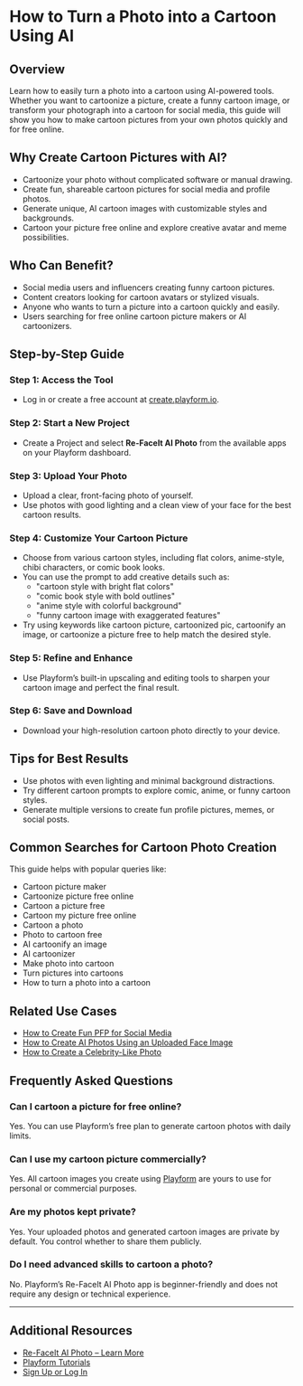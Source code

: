 # How to Turn a Photo into a Cartoon Using AI

## Overview

Learn how to easily turn a photo into a cartoon using AI-powered tools. Whether you want to cartoonize a picture, create a funny cartoon image, or transform your photograph into a cartoon for social media, this guide will show you how to make cartoon pictures from your own photos quickly and for free online.

## Why Create Cartoon Pictures with AI?

- Cartoonize your photo without complicated software or manual drawing.
- Create fun, shareable cartoon pictures for social media and profile photos.
- Generate unique, AI cartoon images with customizable styles and backgrounds.
- Cartoon your picture free online and explore creative avatar and meme possibilities.

## Who Can Benefit?

- Social media users and influencers creating funny cartoon pictures.
- Content creators looking for cartoon avatars or stylized visuals.
- Anyone who wants to turn a picture into a cartoon quickly and easily.
- Users searching for free online cartoon picture makers or AI cartoonizers.

## Step-by-Step Guide

### Step 1: Access the Tool
- Log in or create a free account at [create.playform.io](https://create.playform.io).

### Step 2: Start a New Project
- Create a Project and select **Re-FaceIt AI Photo** from the available apps on your Playform dashboard.

### Step 3: Upload Your Photo
- Upload a clear, front-facing photo of yourself.
- Use photos with good lighting and a clean view of your face for the best cartoon results.

### Step 4: Customize Your Cartoon Picture
- Choose from various cartoon styles, including flat colors, anime-style, chibi characters, or comic book looks.
- You can use the prompt to add creative details such as:
  - "cartoon style with bright flat colors"
  - "comic book style with bold outlines"
  - "anime style with colorful background"
  - "funny cartoon image with exaggerated features"
- Try using keywords like cartoon picture, cartoonized pic, cartoonify an image, or cartoonize a picture free to help match the desired style.

### Step 5: Refine and Enhance
- Use Playform’s built-in upscaling and editing tools to sharpen your cartoon image and perfect the final result.

### Step 6: Save and Download
- Download your high-resolution cartoon photo directly to your device.

## Tips for Best Results

- Use photos with even lighting and minimal background distractions.
- Try different cartoon prompts to explore comic, anime, or funny cartoon styles.
- Generate multiple versions to create fun profile pictures, memes, or social posts.

## Common Searches for Cartoon Photo Creation

This guide helps with popular queries like:
- Cartoon picture maker
- Cartoonize picture free online
- Cartoon a picture free
- Cartoon my picture free online
- Cartoon a photo
- Photo to cartoon free
- AI cartoonify an image
- AI cartoonizer
- Make photo into cartoon
- Turn pictures into cartoons
- How to turn a photo into a cartoon

## Related Use Cases

- [How to Create Fun PFP for Social Media](./create-fun-pfp.md)
- [How to Create AI Photos Using an Uploaded Face Image](./generate-ai-photos.md)
- [How to Create a Celebrity-Like Photo](./create-celebrity-like-photo.md)

## Frequently Asked Questions

### Can I cartoon a picture for free online?
Yes. You can use Playform’s free plan to generate cartoon photos with daily limits.

### Can I use my cartoon picture commercially?
Yes. All cartoon images you create using [Playform](https://www.playform.io/refaceit?utm_source=github_docs) are yours to use for personal or commercial purposes.

### Are my photos kept private?
Yes. Your uploaded photos and generated cartoon images are private by default. You control whether to share them publicly.

### Do I need advanced skills to cartoon a photo?
No. Playform’s Re-FaceIt AI Photo app is beginner-friendly and does not require any design or technical experience.

---

## Additional Resources

- [Re-FaceIt AI Photo – Learn More](https://www.playform.io/refaceit?utm_source=github_docs)
- [Playform Tutorials](https://www.playform.io/tutorials?utm_source=github_docs)
- [Sign Up or Log In](https://create.playform.io/login?utm_source=github_docs)

